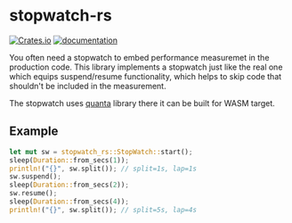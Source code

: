 # stopwatch-rs

[![Crates.io](https://img.shields.io/crates/v/stopwatch-rs.svg)](https://crates.io/crates/stopwatch-rs)
[![documentation](https://docs.rs/stopwatch-rs/badge.svg)](https://docs.rs/stopwatch-rs)

You often need a stopwatch to embed performance measuremet in the production code.
This library implements a stopwatch just like the real one which equips
suspend/resume functionality, which helps to skip code that shouldn't be included
in the measurement.

The stopwatch uses [quanta](https://github.com/metrics-rs/quanta) library there it can be built for WASM target.

## Example

```rust
let mut sw = stopwatch_rs::StopWatch::start();
sleep(Duration::from_secs(1));
println!("{}", sw.split()); // split=1s, lap=1s
sw.suspend();
sleep(Duration::from_secs(2));
sw.resume();
sleep(Duration::from_secs(4));
println!("{}", sw.split()); // split=5s, lap=4s
```